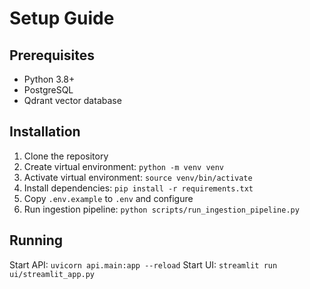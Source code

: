 # Setup Guide

## Prerequisites

- Python 3.8+
- PostgreSQL
- Qdrant vector database

## Installation

1. Clone the repository
2. Create virtual environment: `python -m venv venv`
3. Activate virtual environment: `source venv/bin/activate`
4. Install dependencies: `pip install -r requirements.txt`
5. Copy `.env.example` to `.env` and configure
6. Run ingestion pipeline: `python scripts/run_ingestion_pipeline.py`

## Running

Start API: `uvicorn api.main:app --reload`
Start UI: `streamlit run ui/streamlit_app.py`


